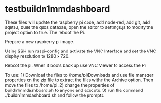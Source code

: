 # testbuildn1mmdashboard

These files will update the raspberry pi code, add node-red, add git, add sqlite3, build the qsos databae, 
open the editor to settings.js to modify the project option to true. The reboot the Pi.

Prepare a new raspberry pi image.

Using SSH run raspi-config and activate the VNC Interface and set the VNC display resolution to 1280 x 720.

Reboot the pi. When it boots back up use VNC Viewer to access the Pi.

To use:
    1) Download the files to /home/pi/Downloads and use file manager properties on the zip file to extract the files withe the Archive option. 
       Then move the files to /home/pi. 
    2) change the properties of buildn1mmdashboard.sh to anyone and execute.
    3) run the command ./buildn1mmdashboard.sh and follow the prompts.
